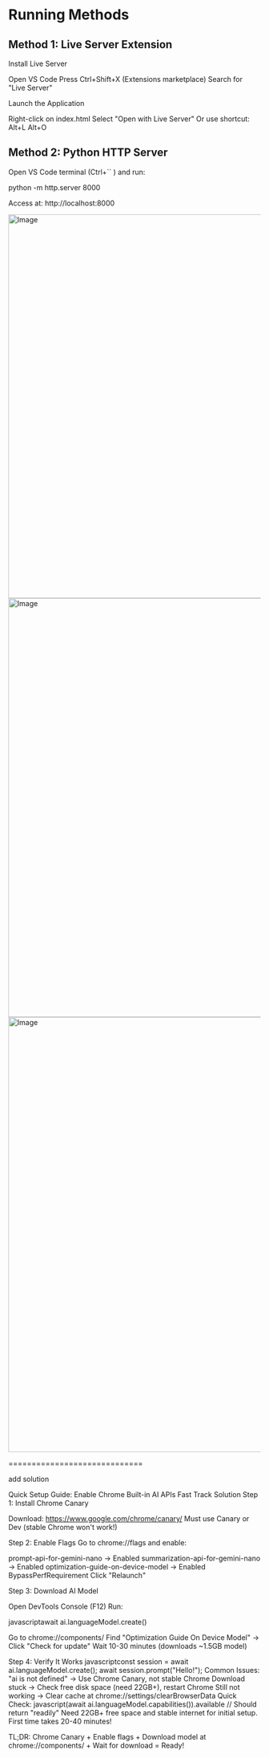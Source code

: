 ﻿# Running Methods

## Method 1: Live Server Extension

Install Live Server

Open VS Code
Press Ctrl+Shift+X (Extensions marketplace)
Search for "Live Server"

Launch the Application

Right-click on index.html
Select "Open with Live Server"
Or use shortcut: Alt+L Alt+O

## Method 2: Python HTTP Server

Open VS Code terminal (Ctrl+`` ) and run:

python -m http.server 8000

Access at: http://localhost:8000


<img width="1247" height="765" alt="Image" src="https://github.com/user-attachments/assets/e29e74ef-0b30-4c97-af60-61051e0fa5fc" />

<img width="1244" height="835" alt="Image" src="https://github.com/user-attachments/assets/a4dad0dc-1ae3-4541-95ca-2257113e8795" />


<img width="1263" height="867" alt="Image" src="https://github.com/user-attachments/assets/e6d572cd-bf91-49a9-9fbd-daa9ac9a2cde" />


















=============================

add solution


Quick Setup Guide: Enable Chrome Built-in AI APIs
 Fast Track Solution
Step 1: Install Chrome Canary

Download: https://www.google.com/chrome/canary/
Must use Canary or Dev (stable Chrome won't work!)

Step 2: Enable Flags
Go to chrome://flags and enable:

prompt-api-for-gemini-nano → Enabled
summarization-api-for-gemini-nano → Enabled
optimization-guide-on-device-model → Enabled BypassPerfRequirement
Click "Relaunch"

Step 3: Download AI Model

Open DevTools Console (F12)
Run:

javascriptawait ai.languageModel.create()

Go to chrome://components/
Find "Optimization Guide On Device Model" → Click "Check for update"
Wait 10-30 minutes (downloads ~1.5GB model)

Step 4: Verify It Works
javascriptconst session = await ai.languageModel.create();
await session.prompt("Hello!");
 Common Issues:
"ai is not defined" → Use Chrome Canary, not stable Chrome
Download stuck → Check free disk space (need 22GB+), restart Chrome
Still not working → Clear cache at chrome://settings/clearBrowserData
 Quick Check:
javascript(await ai.languageModel.capabilities()).available
// Should return "readily"
Need 22GB+ free space and stable internet for initial setup. First time takes 20-40 minutes!

TL;DR: Chrome Canary + Enable flags + Download model at chrome://components/ + Wait for download = Ready! 



